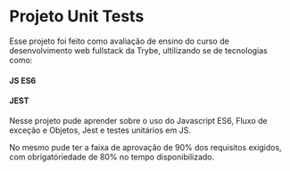 # Projeto Unit Tests

Esse projeto foi feito como avaliação de ensino do curso de desenvolvimento web fullstack da Trybe, ultilizando se de tecnologias como:

#### JS ES6
#### JEST

Nesse projeto pude aprender sobre o uso do Javascript ES6, Fluxo de exceção e Objetos, Jest e testes unitários em JS.

No mesmo pude ter a faixa de aprovação de 90% dos requisitos exigidos, com obrigatóriedade de 80% no tempo disponibilizado.
